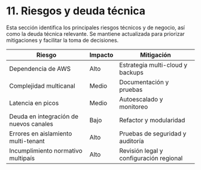# 11. Riesgos y deuda técnica

Esta sección identifica los principales riesgos técnicos y de negocio, así como la deuda técnica relevante. Se mantiene actualizada para priorizar mitigaciones y facilitar la toma de decisiones.

| Riesgo | Impacto | Mitigación |
|--------|---------|------------|
| Dependencia de AWS | Alto | Estrategia multi-cloud y backups |
| Complejidad multicanal | Medio | Documentación y pruebas |
| Latencia en picos | Medio | Autoescalado y monitoreo |
| Deuda en integración de nuevos canales | Bajo | Refactor y modularidad |
| Errores en aislamiento multi-tenant | Alto | Pruebas de seguridad y auditoría |
| Incumplimiento normativo multipaís | Alto | Revisión legal y configuración regional |
